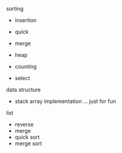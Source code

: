 sorting
- insertion
- quick
- merge
- heap
- counting

- select

data structure
- stack array implementation ... just for fun

list
- reverse
- merge
- quick sort
- merge sort
